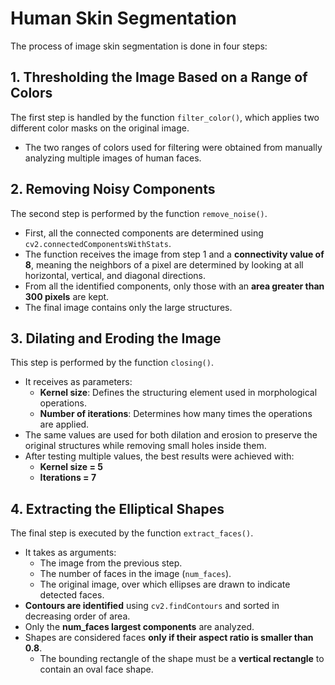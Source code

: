 # Human Skin Segmentation

The process of image skin segmentation is done in four steps:

## 1. Thresholding the Image Based on a Range of Colors
The first step is handled by the function `filter_color()`, which applies two different color masks on the original image.

- The two ranges of colors used for filtering were obtained from manually analyzing multiple images of human faces.

## 2. Removing Noisy Components
The second step is performed by the function `remove_noise()`.

- First, all the connected components are determined using `cv2.connectedComponentsWithStats`.
- The function receives the image from step 1 and a **connectivity value of 8**, meaning the neighbors of a pixel are determined by looking at all horizontal, vertical, and diagonal directions.
- From all the identified components, only those with an **area greater than 300 pixels** are kept.
- The final image contains only the large structures.

## 3. Dilating and Eroding the Image
This step is performed by the function `closing()`.

- It receives as parameters:
  - **Kernel size**: Defines the structuring element used in morphological operations.
  - **Number of iterations**: Determines how many times the operations are applied.
- The same values are used for both dilation and erosion to preserve the original structures while removing small holes inside them.
- After testing multiple values, the best results were achieved with:
  - **Kernel size = 5**
  - **Iterations = 7**

## 4. Extracting the Elliptical Shapes
The final step is executed by the function `extract_faces()`.

- It takes as arguments:
  - The image from the previous step.
  - The number of faces in the image (`num_faces`).
  - The original image, over which ellipses are drawn to indicate detected faces.
- **Contours are identified** using `cv2.findContours` and sorted in decreasing order of area.
- Only the **num_faces largest components** are analyzed.
- Shapes are considered faces **only if their aspect ratio is smaller than 0.8**.
  - The bounding rectangle of the shape must be a **vertical rectangle** to contain an oval face shape.

